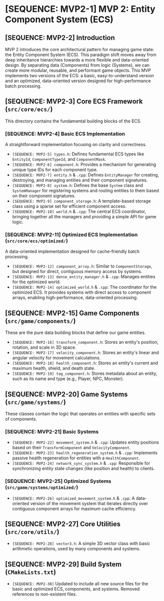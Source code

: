 # [SEQUENCE: MVP2-1] MVP 2: Entity Component System (ECS)

## [SEQUENCE: MVP2-2] Introduction
MVP 2 introduces the core architectural pattern for managing game state: the Entity Component System (ECS). This paradigm shift moves away from deep inheritance hierarchies towards a more flexible and data-oriented design. By separating data (Components) from logic (Systems), we can create more modular, reusable, and performant game objects. This MVP implements two versions of the ECS: a basic, easy-to-understand version and an optimized, data-oriented version designed for high-performance batch processing.

## [SEQUENCE: MVP2-3] Core ECS Framework (`src/core/ecs/`)
This directory contains the fundamental building blocks of the ECS.

### [SEQUENCE: MVP2-4] Basic ECS Implementation
A straightforward implementation focusing on clarity and correctness.

*   `[SEQUENCE: MVP2-5] types.h`: Defines fundamental ECS types like `EntityId`, `ComponentTypeId`, and `ComponentMask`.
*   `[SEQUENCE: MVP2-6] component.h`: Provides a mechanism for generating unique type IDs for each component type.
*   `[SEQUENCE: MVP2-7] entity.h` & `.cpp`: Defines `EntityManager` for creating, destroying, and managing entities and their component signatures.
*   `[SEQUENCE: MVP2-8] system.h`: Defines the base `System` class and `SystemManager` for registering systems and routing entities to them based on their component signatures.
*   `[SEQUENCE: MVP2-9] component_storage.h`: A template-based storage class using a sparse set for efficient component access.
*   `[SEQUENCE: MVP2-10] world.h` & `.cpp`: The central ECS coordinator, bringing together all the managers and providing a simple API for game logic.

### [SEQUENCE: MVP2-11] Optimized ECS Implementation (`src/core/ecs/optimized/`)
A data-oriented implementation designed for cache-friendly batch processing.

*   `[SEQUENCE: MVP2-12] component_array.h`: Similar to `ComponentStorage`, but designed for direct, contiguous memory access by systems.
*   `[SEQUENCE: MVP2-13] dense_entity_manager.h` & `.cpp`: Manages entities for the optimized world.
*   `[SEQUENCE: MVP2-14] optimized_world.h` & `.cpp`: The coordinator for the optimized ECS. It provides systems with direct access to component arrays, enabling high-performance, data-oriented processing.

## [SEQUENCE: MVP2-15] Game Components (`src/game/components/`)
These are the pure data building blocks that define our game entities.

*   `[SEQUENCE: MVP2-16] transform_component.h`: Stores an entity's position, rotation, and scale in 3D space.
*   `[SEQUENCE: MVP2-17] velocity_component.h`: Stores an entity's linear and angular velocity for movement calculations.
*   `[SEQUENCE: MVP2-18] health_component.h`: Stores an entity's current and maximum health, shield, and death state.
*   `[SEQUENCE: MVP2-19] tag_component.h`: Stores metadata about an entity, such as its name and type (e.g., Player, NPC, Monster).

## [SEQUENCE: MVP2-20] Game Systems (`src/game/systems/`)
These classes contain the logic that operates on entities with specific sets of components.

### [SEQUENCE: MVP2-21] Basic Systems
*   `[SEQUENCE: MVP2-22] movement_system.h` & `.cpp`: Updates entity positions based on their `TransformComponent` and `VelocityComponent`.
*   `[SEQUENCE: MVP2-23] health_regeneration_system.h` & `.cpp`: Implements passive health regeneration for entities with a `HealthComponent`.
*   `[SEQUENCE: MVP2-24] network_sync_system.h` & `.cpp`: Responsible for synchronizing entity state changes (like position and health) to clients.

### [SEQUENCE: MVP2-25] Optimized Systems (`src/game/systems/optimized/`)
*   `[SEQUENCE: MVP2-26] optimized_movement_system.h` & `.cpp`: A data-oriented version of the movement system that iterates directly over contiguous component arrays for maximum cache efficiency.

## [SEQUENCE: MVP2-27] Core Utilities (`src/core/utils/`)
*   `[SEQUENCE: MVP2-28] vector3.h`: A simple 3D vector class with basic arithmetic operations, used by many components and systems.

## [SEQUENCE: MVP2-29] Build System (`CMakeLists.txt`)
*   `[SEQUENCE: MVP2-30]` Updated to include all new source files for the basic and optimized ECS, components, and systems. Removed references to non-existent files.
